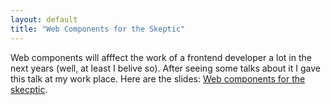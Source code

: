 ```yaml
---
layout: default
title: "Web Components for the Skeptic"
---
```


Web components will afffect the work of a frontend developer a lot in the next years (well, at least I belive so). After seeing some talks about it I gave this talk at my work place. Here are the slides: [Web components for the skecptic](https://speakerdeck.com/urbanetter/web-components-for-the-skeptic).
